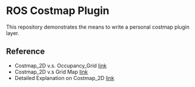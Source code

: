 # ROS Costmap Plugin

This repository demonstrates the means to write a personal costmap plugin layer.

## Reference

- Costmap_2D v.s. Occupancy_Grid [link](https://answers.ros.org/question/60026/difference-between-costmap2d-and-occupancygrid-not-clear/)
- Costmap_2D v.s Grid Map [link](https://github.com/stonier/cost_map)
- Detailed Explanation on Costmap_2D [link](https://www.programmersought.com/article/7101361061/)
